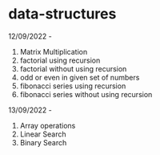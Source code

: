 # data-structures

12/09/2022 - 
1) Matrix Multiplication
2) factorial using recursion
3) factorial without using recursion
4) odd or even in given set of numbers
5) fibonacci series using recursion
6) fibonacci series without using recursion

13/09/2022 -

1) Array operations
2) Linear Search
3) Binary Search
